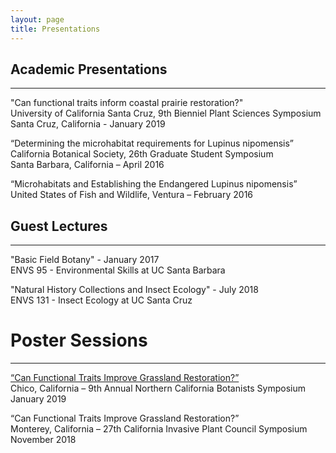 ```yaml
---
layout: page
title: Presentations
---
```

## Academic Presentations
--------------------
"Can functional traits inform coastal prairie restoration?"                                                                         
University of California Santa Cruz, 9th Bienniel Plant Sciences Symposium                                 
Santa Cruz, California - January 2019

“Determining the microhabitat requirements for Lupinus nipomensis”  
California Botanical Society, 26th Graduate Student Symposium  
Santa Barbara, California – April 2016 

“Microhabitats and Establishing the Endangered Lupinus nipomensis”  
United States of Fish and Wildlife, Ventura – February 2016

## Guest Lectures
--------------------
"Basic Field Botany" - January 2017  
ENVS 95 - Environmental Skills at UC Santa Barbara

"Natural History Collections and Insect Ecology" - July 2018  
ENVS 131 - Insect Ecology at UC Santa Cruz

# Poster Sessions
--------------------
[“Can Functional Traits Improve Grassland Restoration?”](http://www.norcalbotanists.org/files/NCB_2019_Poster15_LuongJ.pdf)                
Chico, California – 9th Annual Northern California Botanists Symposium                                        
January 2019

“Can Functional Traits Improve Grassland Restoration?”                                      
Monterey, California – 27th California Invasive Plant Council Symposium                    
November 2018
